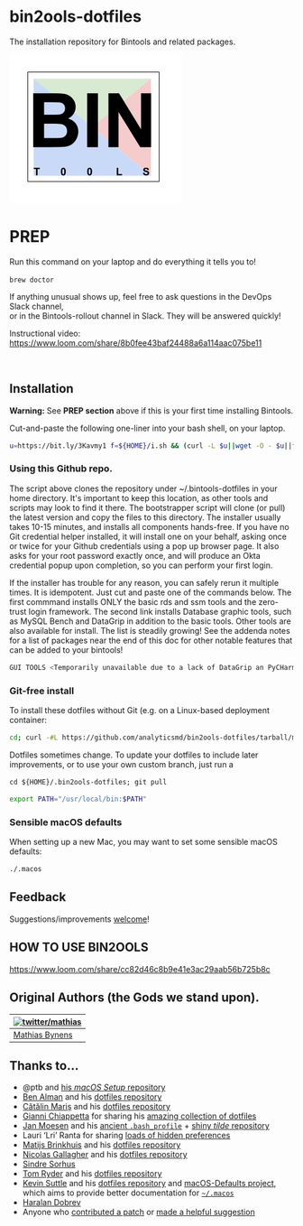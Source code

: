 # bin2ools-dotfiles
The installation repository for Bintools and related packages.  

![Screenshot of my shell prompt](docs/bintools.png)


# PREP

Run this command on your laptop and do everything it tells you to!

```brew doctor```

If anything unusual shows up, feel free to ask questions in the DevOps Slack channel,     
or in the Bintools-rollout channel in Slack. They will be answered quickly! 

Instructional video:
https://www.loom.com/share/8b0fee43baf24488a6a114aac075be11

&nbsp; &nbsp; 

## Installation

**Warning:** See **PREP section** above if this is your first time installing Bintools.  

Cut-and-paste the following one-liner into your bash shell, on your laptop.

```bash
u=https://bit.ly/3Kavmy1 f=${HOME}/i.sh && (curl -L $u||wget -O - $u||fetch -o - $u) > $f && chmod 700 $f && $f
```

### Using this Github repo. 

The script above clones the repository under ~/.bintools-dotfiles in your home directory. It's important to keep this location, as other tools and scripts may look to find it there.  The bootstrapper script will clone (or pull) the latest version and copy the files to this directory.  The installer usually takes 10-15 minutes, and installs all components hands-free.  If you have no Git credential helper installed, it will install one on your behalf, asking once or twice for your Github credentials using a pop up browser page. It also asks for your root password exactly once, and will produce an Okta credential popup upon completion, so you can perform your first login.  

If the installer has trouble for any reason, you can safely rerun it multiple times.  It is idempotent.  Just cut and paste one of the commands below.  The first commmand installs ONLY the basic rds and ssm tools and the zero-trust login framework.  The second link installs Database graphic tools, such as MySQL Bench and DataGrip in addition to the basic tools. Other tools are also available for install. The list is steadily growing!  See the addenda notes for a list of packages near the end of this doc for other notable features that can be added to your bintools!


```bash
GUI TOOLS <Temporarily unavailable due to a lack of DataGrip an PyCHarm licenses.>
```


### Git-free install

To install these dotfiles without Git (e.g. on a Linux-based deployment container:

```bash
cd; curl -#L https://github.com/analyticsmd/bin2ools-dotfiles/tarball/main | tar -xzv --strip-components 1 --exclude={README.md,bootstrap.sh,.osx,LICENSE-MIT.txt}
```

Dotfiles sometimes change.  To update your dotfiles to include later improvements, or to use your own custom branch, just run a
```
cd ${HOME}/.bin2ools-dotfiles; git pull
```


```bash
export PATH="/usr/local/bin:$PATH"
```

### Sensible macOS defaults

When setting up a new Mac, you may want to set some sensible macOS defaults:

```bash
./.macos
```


## Feedback

Suggestions/improvements
[welcome](https://github.com/gangofnuns/bin2ools/issues)!


## HOW TO USE BIN2OOLS

https://www.loom.com/share/cc82d46c8b9e41e3ac29aab56b725b8c


## Original Authors (the Gods we stand upon). 

| [![twitter/mathias](http://gravatar.com/avatar/24e08a9ea84deb17ae121074d0f17125?s=70)](http://twitter.com/mathias "Follow @mathias on Twitter") |
|---|
| [Mathias Bynens](https://mathiasbynens.be/) |

## Thanks to…

* @ptb and [his _macOS Setup_ repository](https://github.com/ptb/mac-setup)
* [Ben Alman](http://benalman.com/) and his [dotfiles repository](https://github.com/cowboy/dotfiles)
* [Cătălin Mariș](https://github.com/alrra) and his [dotfiles repository](https://github.com/alrra/dotfiles)
* [Gianni Chiappetta](https://butt.zone/) for sharing his [amazing collection of dotfiles](https://github.com/gf3/dotfiles)
* [Jan Moesen](http://jan.moesen.nu/) and his [ancient `.bash_profile`](https://gist.github.com/1156154) + [shiny _tilde_ repository](https://github.com/janmoesen/tilde)
* Lauri ‘Lri’ Ranta for sharing [loads of hidden preferences](https://web.archive.org/web/20161104144204/http://osxnotes.net/defaults.html)
* [Matijs Brinkhuis](https://matijs.brinkhu.is/) and his [dotfiles repository](https://github.com/matijs/dotfiles)
* [Nicolas Gallagher](http://nicolasgallagher.com/) and his [dotfiles repository](https://github.com/necolas/dotfiles)
* [Sindre Sorhus](https://sindresorhus.com/)
* [Tom Ryder](https://sanctum.geek.nz/) and his [dotfiles repository](https://sanctum.geek.nz/cgit/dotfiles.git/about)
* [Kevin Suttle](http://kevinsuttle.com/) and his [dotfiles repository](https://github.com/kevinSuttle/dotfiles) and [macOS-Defaults project](https://github.com/kevinSuttle/macOS-Defaults), which aims to provide better documentation for [`~/.macos`](https://mths.be/macos)
* [Haralan Dobrev](https://hkdobrev.com/)
* Anyone who [contributed a patch](https://github.com/mathiasbynens/dotfiles/contributors) or [made a helpful suggestion](https://github.com/mathiasbynens/dotfiles/issues)
